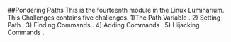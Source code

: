 ##Pondering Paths
This is the fourteenth module in the Linux Luminarium.
This Challenges contains five challenges.
1)The Path Variable .
2) Setting Path .
3) Finding Commands .
4) Adding Commands .
5) Hijacking Commands .























